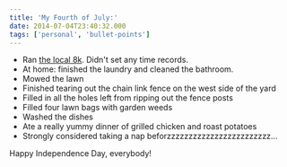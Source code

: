 ```yaml
---
title: 'My Fourth of July:'
date: 2014-07-04T23:40:32.000
tags: ['personal', 'bullet-points']
---
```


- Ran [the local 8k](http://www.fifthseasonrace.com/races/8k-run/). Didn't set any time records.
- At home: finished the laundry and cleaned the bathroom.
- Mowed the lawn
- Finished tearing out the chain link fence on the west side of the yard
- Filled in all the holes left from ripping out the fence posts
- Filled four lawn bags with garden weeds
- Washed the dishes
- Ate a really yummy dinner of grilled chicken and roast potatoes
- Strongly considered taking a nap beforzzzzzzzzzzzzzzzzzzzzzzzz...

Happy Independence Day, everybody!
